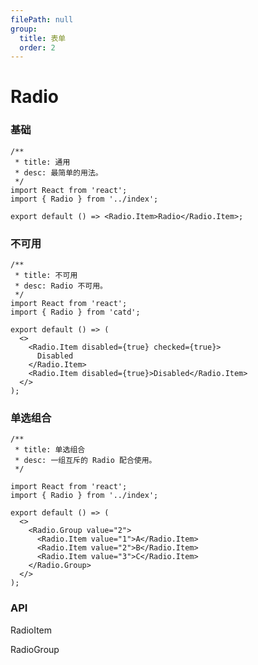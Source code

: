 ```yaml
---
filePath: null
group:
  title: 表单
  order: 2
---
```


# Radio

### 基础

```tsx
/**
 * title: 通用
 * desc: 最简单的用法。
 */
import React from 'react';
import { Radio } from '../index';

export default () => <Radio.Item>Radio</Radio.Item>;
```

### 不可用

```tsx
/**
 * title: 不可用
 * desc: Radio 不可用。
 */
import React from 'react';
import { Radio } from 'catd';

export default () => (
  <>
    <Radio.Item disabled={true} checked={true}>
      Disabled
    </Radio.Item>
    <Radio.Item disabled={true}>Disabled</Radio.Item>
  </>
);
```

### 单选组合

```tsx
/**
 * title: 单选组合
 * desc: 一组互斥的 Radio 配合使用。
 */

import React from 'react';
import { Radio } from '../index';

export default () => (
  <>
    <Radio.Group value="2">
      <Radio.Item value="1">A</Radio.Item>
      <Radio.Item value="2">B</Radio.Item>
      <Radio.Item value="3">C</Radio.Item>
    </Radio.Group>
  </>
);
```

### API

RadioItem

<API hideTitle src='./RadioItem.tsx'></API>

RadioGroup

<API hideTitle src='./RadioGroup.tsx'></API>
